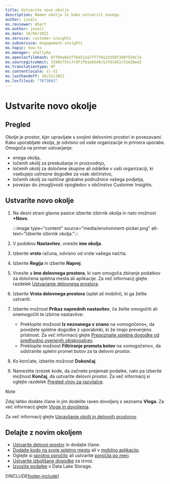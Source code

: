 ```yaml
---
title: Ustvarite novo okolje
description: Namen okolja in kako ustvariti novega.
author: jusali
ms.reviewer: mhart
ms.author: jusali
ms.date: 10/04/2021
ms.service: customer-insights
ms.subservice: engagement-insights
ms.topic: how-to
ms.manager: shellyha
ms.openlocfilehash: 8ff04a6b2ffbd513a77f7f8a33358f3d8f559c7e
ms.sourcegitcommit: 31985755c7c973fb1eb540c52fd1451731d2bed2
ms.translationtype: HT
ms.contentlocale: sl-SI
ms.lasthandoff: 10/22/2021
ms.locfileid: "7673662"
---
```

# <a name="create-a-new-environment"></a>Ustvarite novo okolje 

## <a name="overview"></a>Pregled

Okolje je prostor, kjer upravljate s svojimi delovnimi prostori in povezavami. Kako uporabljate okolja, je odvisno od vaše organizacije in primera uporabe. Omogoča na primer ustvarjanje:

- enega okolja,
- ločenih okolij za preskušanje in proizvodnjo,
- ločenih okolij za določene skupine ali oddelke v vaši organizaciji, ki vsebujejo ustrezne dogodke za vsak občinstvo,
- ločenih okolij za različne globalne podružnice vašega podjetja,
- povezav do zmogljivosti vpogledov v občinstvo Customer Insights.

## <a name="create-a-new-environment"></a>Ustvarite novo okolje

1. Na desni strani glavne pasice izberite izbirnik okolja in nato možnost **+Novo**.

   :::image type="content" source="media/environment-picker.png" alt-text="Izberite izbirnik okolja.":::

1. V podoknu **Nastavitev**, vnesite **ime okolja**.

1. Izberite **vrsto** računa, odvisno od vrste vašega načrta.

1. Izberite **Regija** in izberite **Naprej**. 

1. Vnesite a **Ime delovnega prostora**, ki vam omogoča zbiranje podatkov za določena spletna mesta ali aplikacije. Za več informacij glejte razdelek [Ustvarjanje delovnega prostora](create-workspace.md).

1. Izberite **Vrsta delovnega prostora** (splet ali mobilni), ki ga želite ustvariti. 

1. Izberite možnost **Prikaz naprednih nastavitev**, če želite omogočiti ali onemogočiti te izbirne nastavitve:

   - Preklopite možnost **Iz neznanega v znano** na »omogočeno«, da povežete spletne dogodke z uporabniki, ki že imajo preverjeno pristnost. Za več informacij glejte [Prepoznajte spletne dogodke od predhodno overjenih obiskovalcev](unknown-to-known.md).
   - Preklopite možnost **Filtriranje prometa botov** na »omogočeno«, da odstranite spletni promet botov za ta delovni prostor. 

1. Ko končate, izberite možnost **Dokončaj**. 

1. Namestite izrezek kode, da začnete prejemati podatke, nato pa izberite možnost **Končaj**, da ustvarite delovni prostor. Za več informacij si oglejte razdelek [Pregled virov za razvijalce](developer-resources.md).

> [!NOTE]
> Zdaj lahko dodate člane in jim dodelite raven dovoljenj s seznama **Vloga**. Za več informacij glejte [Vloge in dovoljenja](user-roles.md). 

Za več informacij glejte [Upravljanje okolij in delovnih prostorov](manage-environments-workspaces.md).

## <a name="work-with-your-new-environment"></a>Delajte z novim okoljem

- [Ustvarite delovni prostor](../engagement-insights/create-workspace.md) in dodajte člane.
- [Dodajte kodo na svoje spletno mesto](../engagement-insights/instrument-website.md) ali v [mobilno aplikacijo](../engagement-insights/developer-resources.md#capture-events-from-mobile-apps).
- Oglejte si [sprotno poročilo](../engagement-insights/view-reports.md) ali ustvarite [poročila po meri](../engagement-insights/custom-reports.md).
- [Ustvarite izboljšane dogodke](../engagement-insights/refined-events.md) za izvoz.
- [Izvozite podatke](../engagement-insights/export-events.md) v Data Lake Storage.

[!INCLUDE[footer-include](../includes/footer-banner.md)]
